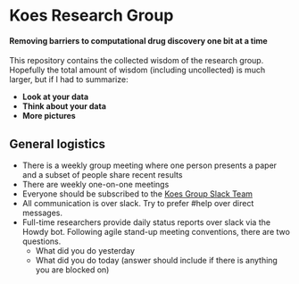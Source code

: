 # Koes Research Group
#### Removing barriers to computational drug discovery one bit at a time
This repository contains the collected wisdom of the research group.
Hopefully the total amount of wisdom (including uncollected) is much larger, but if I had to summarize:

* **Look at your data**
* **Think about your data**
* **More pictures**

## General logistics
* There is a weekly group meeting where one person presents a paper and a subset of people share recent results
* There are weekly one-on-one meetings
* Everyone should be subscribed to the [Koes Group Slack Team](http://koesgroup.slack.com)
* All communication is over slack.  Try to prefer #help over direct messages.
* Full-time researchers provide daily status reports over slack via the Howdy bot.  Following agile stand-up meeting conventions, there are two questions.
  * What did you do yesterday
  * What did you do today (answer should include if there is anything you are blocked on)
